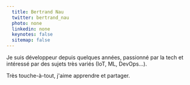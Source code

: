 ```yaml
---
  title: Bertrand Nau
  twitter: bertrand_nau
  photo: none
  linkedin: none
  keynotes: false
  sitemap: false
---
```

Je suis développeur depuis quelques années, passionné par la tech et intéressé par des sujets très variés (IoT, ML, DevOps...).

Très touche-à-tout, j'aime apprendre et partager.
